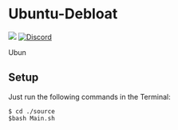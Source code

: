 # Ubuntu-Debloat
<img src="https://img.shields.io/badge/Ubuntu-E95420?style=for-the-badge&logo=ubuntu&logoColor=white"></img>
[![Discord](https://img.shields.io/badge/Discord-7289DA?style=for-the-badge&logo=discord&logoColor=white)](discordapp.com/users/WebSnke#8752)

Ubun

## Setup
Just run the following commands in the Terminal:

```
$ cd ./source
$bash Main.sh
```
